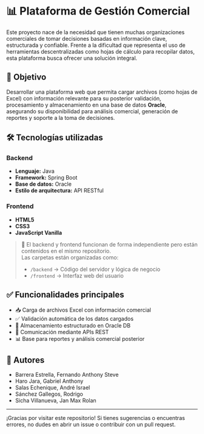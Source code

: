 # 📊 Plataforma de Gestión Comercial

Este proyecto nace de la necesidad que tienen muchas organizaciones comerciales de tomar decisiones basadas en información clave, estructurada y confiable. Frente a la dificultad que representa el uso de herramientas descentralizadas como hojas de cálculo para recopilar datos, esta plataforma busca ofrecer una solución integral.

## 🚀 Objetivo

Desarrollar una plataforma web que permita cargar archivos (como hojas de Excel) con información relevante para su posterior validación, procesamiento y almacenamiento en una base de datos **Oracle**, asegurando su disponibilidad para análisis comercial, generación de reportes y soporte a la toma de decisiones.

## 🛠️ Tecnologías utilizadas

### Backend
- **Lenguaje:** Java
- **Framework:** Spring Boot
- **Base de datos:** Oracle
- **Estilo de arquitectura:** API RESTful

### Frontend
- **HTML5**
- **CSS3**
- **JavaScript Vanilla**

> 🔗 El backend y frontend funcionan de forma independiente pero están contenidos en el mismo repositorio.  
> Las carpetas están organizadas como:  
> - `/backend` → Código del servidor y lógica de negocio  
> - `/frontend` → Interfaz web del usuario

## ✅ Funcionalidades principales

- 📥 Carga de archivos Excel con información comercial
- ✅ Validación automática de los datos cargados
- 💾 Almacenamiento estructurado en Oracle DB
- 📡 Comunicación mediante APIs REST
- 📊 Base para reportes y análisis comercial posterior


## 👥 Autores

- Barrera Estrella, Fernando Anthony Steve
- Haro Jara, Gabriel Anthony
- Salas Echenique, André Israel
- Sánchez Gallegos, Rodrigo
- Sicha Villanueva, Jan Max Rolan

---

¡Gracias por visitar este repositorio! Si tienes sugerencias o encuentras errores, no dudes en abrir un issue o contribuir con un pull request.

